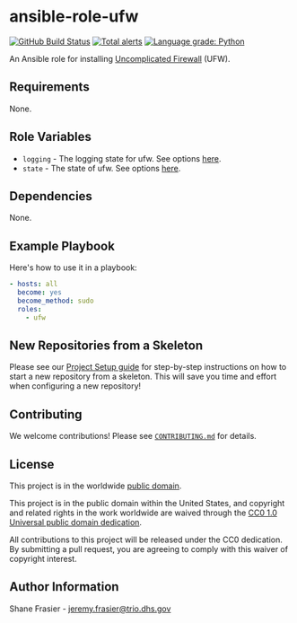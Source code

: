 # ansible-role-ufw #

[![GitHub Build Status](https://github.com/cisagov/ansible-role-ufw/workflows/build/badge.svg)](https://github.com/cisagov/ansible-role-ufw/actions)
[![Total alerts](https://img.shields.io/lgtm/alerts/g/cisagov/ansible-role-ufw.svg?logo=lgtm&logoWidth=18)](https://lgtm.com/projects/g/cisagov/ansible-role-ufw/alerts/)
[![Language grade: Python](https://img.shields.io/lgtm/grade/python/g/cisagov/ansible-role-ufw.svg?logo=lgtm&logoWidth=18)](https://lgtm.com/projects/g/cisagov/ansible-role-ufw/context:python)

An Ansible role for installing [Uncomplicated
Firewall](https://wiki.ubuntu.com/UncomplicatedFirewall?action=show&redirect=UbuntuFirewall)
(UFW).

## Requirements ##

None.

## Role Variables ##

* `logging` - The logging state for ufw.  See options
  [here](https://docs.ansible.com/ansible/latest/modules/ufw_module.html#parameter-logging).
* `state` - The state of ufw.  See options
  [here](https://docs.ansible.com/ansible/latest/modules/ufw_module.html#parameter-state).

## Dependencies ##

None.

## Example Playbook ##

Here's how to use it in a playbook:

```yaml
- hosts: all
  become: yes
  become_method: sudo
  roles:
    - ufw
```

## New Repositories from a Skeleton ##

Please see our [Project Setup guide](https://github.com/cisagov/development-guide/tree/develop/project_setup)
for step-by-step instructions on how to start a new repository from
a skeleton. This will save you time and effort when configuring a
new repository!

## Contributing ##

We welcome contributions!  Please see [`CONTRIBUTING.md`](CONTRIBUTING.md) for
details.

## License ##

This project is in the worldwide [public domain](LICENSE).

This project is in the public domain within the United States, and
copyright and related rights in the work worldwide are waived through
the [CC0 1.0 Universal public domain
dedication](https://creativecommons.org/publicdomain/zero/1.0/).

All contributions to this project will be released under the CC0
dedication. By submitting a pull request, you are agreeing to comply
with this waiver of copyright interest.

## Author Information ##

Shane Frasier - <jeremy.frasier@trio.dhs.gov>
